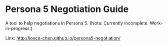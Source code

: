 # Persona 5 Negotiation Guide

A tool to help negotiations in Persona 5. (Note: Currently incomplete. Work-in-progress.)

Link: http://joyce-chen.github.io/persona5-negotiation/
